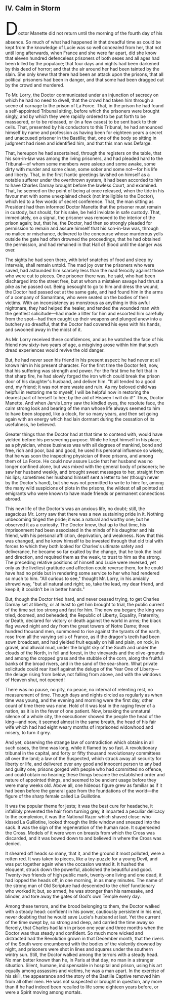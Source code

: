 ## IV. Calm in Storm

<span class="dropcap" style="font-size: 4.00em">D</span>octor Manette did not return until the morning of the fourth day of his absence. So much of what had happened in that dreadful time as could be kept from the knowledge of Lucie was so well concealed from her, that not until long afterwards, when France and she were far apart, did she know that eleven hundred defenceless prisoners of both sexes and all ages had been killed by the populace; that four days and nights had been darkened by this deed of horror; and that the air around her had been tainted by the slain. She only knew that there had been an attack upon the prisons, that all political prisoners had been in danger, and that some had been dragged out by the crowd and murdered.

To Mr. Lorry, the Doctor communicated under an injunction of secrecy on which he had no need to dwell, that the crowd had taken him through a scene of carnage to the prison of La Force. That, in the prison he had found a self-appointed Tribunal sitting, before which the prisoners were brought singly, and by which they were rapidly ordered to be put forth to be massacred, or to be released, or (in a few cases) to be sent back to their cells. That, presented by his conductors to this Tribunal, he had announced himself by name and profession as having been for eighteen years a secret and unaccused prisoner in the Bastille; that, one of the body so sitting in judgment had risen and identified him, and that this man was Defarge.

That, hereupon he had ascertained, through the registers on the table, that his son-in-law was among the living prisoners, and had pleaded hard to the Tribunal—of whom some members were asleep and some awake, some dirty with murder and some clean, some sober and some not—for his life and liberty. That, in the first frantic greetings lavished on himself as a notable sufferer under the overthrown system, it had been accorded to him to have Charles Darnay brought before the lawless Court, and examined. That, he seemed on the point of being at once released, when the tide in his favour met with some unexplained check (not intelligible to the Doctor), which led to a few words of secret conference. That, the man sitting as President had then informed Doctor Manette that the prisoner must remain in custody, but should, for his sake, be held inviolate in safe custody. That, immediately, on a signal, the prisoner was removed to the interior of the prison again; but, that he, the Doctor, had then so strongly pleaded for permission to remain and assure himself that his son-in-law was, through no malice or mischance, delivered to the concourse whose murderous yells outside the gate had often drowned the proceedings, that he had obtained the permission, and had remained in that Hall of Blood until the danger was over.

The sights he had seen there, with brief snatches of food and sleep by intervals, shall remain untold. The mad joy over the prisoners who were saved, had astounded him scarcely less than the mad ferocity against those who were cut to pieces. One prisoner there was, he said, who had been discharged into the street free, but at whom a mistaken savage had thrust a pike as he passed out. Being besought to go to him and dress the wound, the Doctor had passed out at the same gate, and had found him in the arms of a company of Samaritans, who were seated on the bodies of their victims. With an inconsistency as monstrous as anything in this awful nightmare, they had helped the healer, and tended the wounded man with the gentlest solicitude—had made a litter for him and escorted him carefully from the spot—had then caught up their weapons and plunged anew into a butchery so dreadful, that the Doctor had covered his eyes with his hands, and swooned away in the midst of it.

As Mr. Lorry received these confidences, and as he watched the face of his friend now sixty-two years of age, a misgiving arose within him that such dread experiences would revive the old danger.

But, he had never seen his friend in his present aspect: he had never at all known him in his present character. For the first time the Doctor felt, now, that his suffering was strength and power. For the first time he felt that in that sharp fire, he had slowly forged the iron which could break the prison door of his daughter's husband, and deliver him. "It all tended to a good end, my friend; it was not mere waste and ruin. As my beloved child was helpful in restoring me to myself, I will be helpful now in restoring the dearest part of herself to her; by the aid of Heaven I will do it!" Thus, Doctor Manette. And when Jarvis Lorry saw the kindled eyes, the resolute face, the calm strong look and bearing of the man whose life always seemed to him to have been stopped, like a clock, for so many years, and then set going again with an energy which had lain dormant during the cessation of its usefulness, he believed.

Greater things than the Doctor had at that time to contend with, would have yielded before his persevering purpose. While he kept himself in his place, as a physician, whose business was with all degrees of mankind, bond and free, rich and poor, bad and good, he used his personal influence so wisely, that he was soon the inspecting physician of three prisons, and among them of La Force. He could now assure Lucie that her husband was no longer confined alone, but was mixed with the general body of prisoners; he saw her husband weekly, and brought sweet messages to her, straight from his lips; sometimes her husband himself sent a letter to her (though never by the Doctor's hand), but she was not permitted to write to him: for, among the many wild suspicions of plots in the prisons, the wildest of all pointed at emigrants who were known to have made friends or permanent connections abroad.

This new life of the Doctor's was an anxious life, no doubt; still, the sagacious Mr. Lorry saw that there was a new sustaining pride in it. Nothing unbecoming tinged the pride; it was a natural and worthy one; but he observed it as a curiosity. The Doctor knew, that up to that time, his imprisonment had been associated in the minds of his daughter and his friend, with his personal affliction, deprivation, and weakness. Now that this was changed, and he knew himself to be invested through that old trial with forces to which they both looked for Charles's ultimate safety and deliverance, he became so far exalted by the change, that he took the lead and direction, and required them as the weak, to trust to him as the strong. The preceding relative positions of himself and Lucie were reversed, yet only as the liveliest gratitude and affection could reverse them, for he could have had no pride but in rendering some service to her who had rendered so much to him. "All curious to see," thought Mr. Lorry, in his amiably shrewd way, "but all natural and right; so, take the lead, my dear friend, and keep it; it couldn't be in better hands."

But, though the Doctor tried hard, and never ceased trying, to get Charles Darnay set at liberty, or at least to get him brought to trial, the public current of the time set too strong and fast for him. The new era began; the king was tried, doomed, and beheaded; the Republic of Liberty, Equality, Fraternity, or Death, declared for victory or death against the world in arms; the black flag waved night and day from the great towers of Notre Dame; three hundred thousand men, summoned to rise against the tyrants of the earth, rose from all the varying soils of France, as if the dragon's teeth had been sown broadcast, and had yielded fruit equally on hill and plain, on rock, in gravel, and alluvial mud, under the bright sky of the South and under the clouds of the North, in fell and forest, in the vineyards and the olive-grounds and among the cropped grass and the stubble of the corn, along the fruitful banks of the broad rivers, and in the sand of the sea-shore. What private solicitude could rear itself against the deluge of the Year One of Liberty—the deluge rising from below, not falling from above, and with the windows of Heaven shut, not opened!

There was no pause, no pity, no peace, no interval of relenting rest, no measurement of time. Though days and nights circled as regularly as when time was young, and the evening and morning were the first day, other count of time there was none. Hold of it was lost in the raging fever of a nation, as it is in the fever of one patient. Now, breaking the unnatural silence of a whole city, the executioner showed the people the head of the king—and now, it seemed almost in the same breath, the head of his fair wife which had had eight weary months of imprisoned widowhood and misery, to turn it grey.

And yet, observing the strange law of contradiction which obtains in all such cases, the time was long, while it flamed by so fast. A revolutionary tribunal in the capital, and forty or fifty thousand revolutionary committees all over the land; a law of the Suspected, which struck away all security for liberty or life, and delivered over any good and innocent person to any bad and guilty one; prisons gorged with people who had committed no offence, and could obtain no hearing; these things became the established order and nature of appointed things, and seemed to be ancient usage before they were many weeks old. Above all, one hideous figure grew as familiar as if it had been before the general gaze from the foundations of the world—the figure of the sharp female called La Guillotine.

It was the popular theme for jests; it was the best cure for headache, it infallibly prevented the hair from turning grey, it imparted a peculiar delicacy to the complexion, it was the National Razor which shaved close: who kissed La Guillotine, looked through the little window and sneezed into the sack. It was the sign of the regeneration of the human race. It superseded the Cross. Models of it were worn on breasts from which the Cross was discarded, and it was bowed down to and believed in where the Cross was denied.

It sheared off heads so many, that it, and the ground it most polluted, were a rotten red. It was taken to pieces, like a toy-puzzle for a young Devil, and was put together again when the occasion wanted it. It hushed the eloquent, struck down the powerful, abolished the beautiful and good. Twenty-two friends of high public mark, twenty-one living and one dead, it had lopped the heads off, in one morning, in as many minutes. The name of the strong man of Old Scripture had descended to the chief functionary who worked it; but, so armed, he was stronger than his namesake, and blinder, and tore away the gates of God's own Temple every day.

Among these terrors, and the brood belonging to them, the Doctor walked with a steady head: confident in his power, cautiously persistent in his end, never doubting that he would save Lucie's husband at last. Yet the current of the time swept by, so strong and deep, and carried the time away so fiercely, that Charles had lain in prison one year and three months when the Doctor was thus steady and confident. So much more wicked and distracted had the Revolution grown in that December month, that the rivers of the South were encumbered with the bodies of the violently drowned by night, and prisoners were shot in lines and squares under the southern wintry sun. Still, the Doctor walked among the terrors with a steady head. No man better known than he, in Paris at that day; no man in a stranger situation. Silent, humane, indispensable in hospital and prison, using his art equally among assassins and victims, he was a man apart. In the exercise of his skill, the appearance and the story of the Bastille Captive removed him from all other men. He was not suspected or brought in question, any more than if he had indeed been recalled to life some eighteen years before, or were a Spirit moving among mortals.

